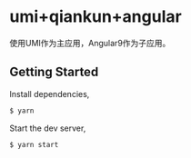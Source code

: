 # umi+qiankun+angular

使用UMI作为主应用，Angular9作为子应用。

## Getting Started

Install dependencies,

```bash
$ yarn
```

Start the dev server,

```bash
$ yarn start
```
